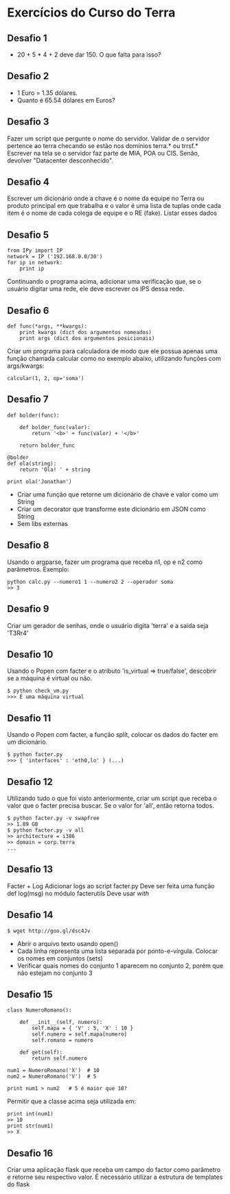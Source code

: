 # Exercícios do Curso do Terra

## Desafio 1
* 20 + 5 * 4 + 2 deve dar 150. O que falta para isso?

## Desafio 2

* 1 Euro = 1.35 dólares.
* Quanto é 65.54 dólares em Euros?

## Desafio 3

Fazer um script que pergunte o nome do servidor.
Validar de o servidor pertence ao terra checando se estão nos domínios terra.* ou trrsf.*
Escrever na tela se o servidor faz parte de MIA, POA ou CIS. Senão, devolver "Datacenter desconhecido".

## Desafio 4
Escrever um dicionário onde a chave é o nome da equipe no Terra ou produto principal em que trabalha e o valor é uma lista de tuplas onde cada item é o nome de cada colega de equipe e o RE (fake).
Listar esses dados

## Desafio 5
	from IPy import IP
	network = IP ('192.168.0.0/30')
	for ip in network:
		print ip
Continuando o programa acima, adicionar uma verificação que, se o usuário digitar uma rede, ele deve escrever os IPS dessa rede.

## Desafio 6
	def func(*args, **kwargs):
		print kwargs (dict dos argumentos nomeados)
		print args (dict dos argumentos posicionais)
Criar um programa para calculadora de modo que ele possua  apenas uma função chamada calcular como no exemplo abaixo, utilizando funções com args/kwargs:

	calcular(1, 2, op='soma')

## Desafio 7
	def bolder(func):
	
		def bolder_func(valor):
			return '<b>' + func(valor) + '</b>'
		
		return bolder_func
	
	@bolder
	def ola(string):
		return 'Ola! ' + string
	
	print ola('Jonathan')

* Criar uma função que retorne um dicionário de chave e valor como um String
* Criar um decorator que transforme este dicionário em JSON como String
* Sem libs externas

## Desafio 8
Usando o argparse, fazer um programa que receba n1, op e n2 como parâmetros.
Exemplo:

	python calc.py --numero1 1 --numero2 2 --operador soma
	>> 3

## Desafio 9
Criar um gerador de senhas, onde o usuário digita 'terra' e a saída seja 'T3Rr4'

## Desafio 10
Usando o Popen com facter e o atributo 'is_virtual => true/false', descobrir se a máquina é virtual ou não.

	$ python check_vm.py
	>>> É uma máquina virtual

## Desafio 11
Usando o Popen com facter, a função split, colocar os dados do facter em um dicionário.

	$ python facter.py
	>>> { 'interfaces' : 'eth0,lo' } (...)

## Desafio 12
Utilizando tudo o que foi visto anteriormente, criar um script que receba o valor que o facter precisa buscar. Se o valor for 'all', então retorna todos.

	$ python facter.py -v swapfree
	>> 1.89 GB
	$ python facter.py -v all
	>> architecture = i386
	>> domain = corp.terra
	...

## Desafio 13
Facter + Log
Adicionar logs ao script facter.py
Deve ser feita uma função def log(msg) no módulo facterutils
Deve usar _with_

## Desafio 14
	$ wget http://goo.gl/dsc4Jv

* Abrir o arquivo texto usando open()
* Cada linha representa uma lista separada por ponto-e-vírgula. Colocar os nomes em conjuntos (sets)
* Verificar quais nomes do conjunto 1 aparecem no conjunto 2, porém que não estejam no conjunto 3

## Desafio 15
	class NumeroRomano():
	
		def __init__(self, numero):
			self.mapa = { 'V' : 5, 'X' : 10 }
			self.numero = self.mapa[numero]
			self.romano = numero
		
		def get(self):
			return self.numero
	
	num1 = NumeroRomano('X')  # 10
	num2 = NumeroRomano('V')  # 5
	
	print num1 > num2   # 5 é maior que 10?

Permitir que a classe acima seja utilizada em:

	print int(num1)
	>> 10
	print str(num1)
	>> X

## Desafio 16
Criar uma aplicação flask que receba um campo do factor como parâmetro e retorne seu respectivo valor.
É necessário utilizar a estrutura de templates do flask